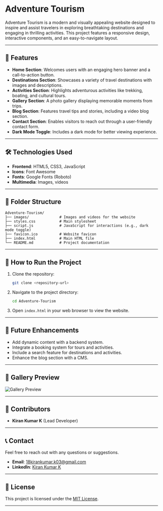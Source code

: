 # Adventure Tourism

Adventure Tourism is a modern and visually appealing website designed to inspire and assist travelers in exploring breathtaking destinations and engaging in thrilling activities. This project features a responsive design, interactive components, and an easy-to-navigate layout.

---

## 🌟 Features

- **Home Section**: Welcomes users with an engaging hero banner and a call-to-action button.
- **Destinations Section**: Showcases a variety of travel destinations with images and descriptions.
- **Activities Section**: Highlights adventurous activities like trekking, boating, and cultural tours.
- **Gallery Section**: A photo gallery displaying memorable moments from trips.
- **Blog Section**: Features travel tips and stories, including a video blog section.
- **Contact Section**: Enables visitors to reach out through a user-friendly contact form.
- **Dark Mode Toggle**: Includes a dark mode for better viewing experience.

---

## 🛠️ Technologies Used

- **Frontend**: HTML5, CSS3, JavaScript
- **Icons**: Font Awesome
- **Fonts**: Google Fonts (Roboto)
- **Multimedia**: Images, videos

---

## 📂 Folder Structure

```
Adventure-Tourism/
├── images/              # Images and videos for the website
├── styles.css           # Main stylesheet
├── script.js            # JavaScript for interactions (e.g., dark mode toggle)
├── favicon.ico          # Website favicon
├── index.html           # Main HTML file
└── README.md            # Project documentation
```

---

## 🚀 How to Run the Project

1. Clone the repository:
   ```bash
   git clone <repository-url>
   ```
2. Navigate to the project directory:
   ```bash
   cd Adventure-Tourism
   ```
3. Open `index.html` in your web browser to view the website.

---

## 🎯 Future Enhancements

- Add dynamic content with a backend system.
- Integrate a booking system for tours and activities.
- Include a search feature for destinations and activities.
- Enhance the blog section with a CMS.

---

## 📸 Gallery Preview

![Gallery Preview](images/gallery-preview.png)

---

## 🤝 Contributors

- **Kiran Kumar K** (Lead Developer)

---

## 📞 Contact

Feel free to reach out with any questions or suggestions.

- **Email**: [18kirankumar.k03@gmail.com](mailto:18kirankumar.k03@gmail.com)
- **LinkedIn**: [Kiran Kumar K](#)

---

## 📜 License

This project is licensed under the [MIT License](LICENSE).

---
